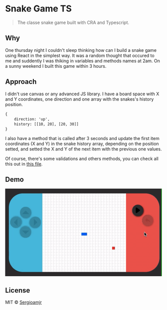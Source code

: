 # Snake Game TS

> The classe snake game built with CRA and Typescript.

## Why

One thursday night I couldn't sleep thinking how can I build a snake game using React in the simplest way. It was a random thought that occured to me and suddently I was thiking in variables and methods names at 2am. On a sunny weekend I built this game within 3 hours.

## Approach

I didn't use canvas or any advanced JS library. I have a board space with X and Y coordinates, one direction and one array with the snakes's history position.

```
{
    direction: 'up',
    history: [[10, 20], [20, 30]]
}
```

I also have a method that is called after 3 seconds and update the first item coordinates (X and Y) in the snake history array, depending on the position setted, and setted the X and Y of the next item with the previous one values.

Of course, there's some validations and others methods, you can check all this out in [this file](https://github.com/Sergioamjr/snakegame-ts/blob/master/src/App.tsx).

## Demo

![Demo](./src/assets/demo.gif)

## License

MIT © [Sergioamjr](https://github.com/Sergioamjr)
